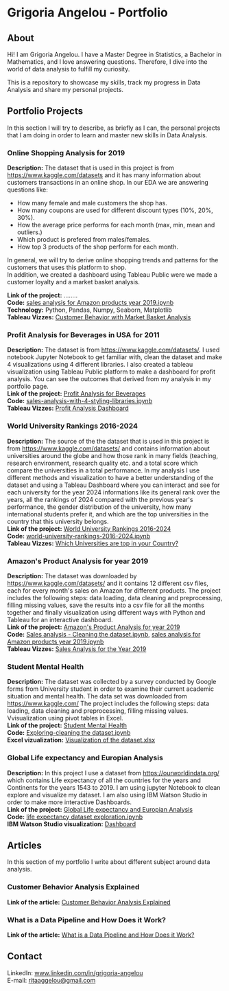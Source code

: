# Grigoria Angelou - Portfolio

## About
Hi! I am Grigoria Angelou. I have a Master Degree in Statistics, a Bachelor in Mathematics,
and I love answering questions. Therefore, I dive into the world of data analysis to fulfill my curiosity.

This is a repository to showcase my skills, track my progress in Data Analysis and share my personal projects.

## Portfolio Projects
In this section I will try to describe, as briefly as I can, the personal projects that I am doing in order to learn and master new skills in Data Analysis.

### Online Shopping Analysis for 2019

**Description:** The dataset that is used in this project is from https://www.kaggle.com/datasets and it has many information about customers transactions in an online shop. In our EDA we are answering questions like:

* How many female and male customers the shop has.
* How many coupons are used for different discount types (10%, 20%, 30%).
* How the average price performs for each month (max, min, mean and outliers.)
* Which product is prefered from males/females.
* How top 3 products of the shop perform for each month.

In general, we will try to derive online shopping trends and patterns for the customers that uses this platform to shop.
<br>
In addition, we created a dashboard using Tableau Public were we made a customer loyalty and a market basket analysis.

**Link of the project:** ........ </br>
**Code:** [sales analysis for Amazon products year 2019.ipynb](https://github.com/GrigoriaAngelou/Online-Shopping-Analysis-for-2019/blob/8ffb99dc835bc3044f91c487fb76b3dc9177bb99/online-shopping-eda-for-beginners.ipynb) </br>
**Technology:** Python, Pandas, Numpy, Seaborn, Matplotlib </br>
**Tableau Vizzes:** [Customer Behavior with Market Basket Analysis](https://public.tableau.com/views/CustomerBehaviorAnalysis_17162956112340/Dashboard1?:language=en-US&:sid=&:display_count=n&:origin=viz_share_link)

### Profit Analysis for Beverages in USA for 2011

**Description:** The dataset is from https://www.kaggle.com/datasets/. I used notebook Jupyter Notebook to get familiar with, clean the dataset and make 4 visualizations using 4 different libraries. I also created a tableau visualization using Tableau Public platform to make a dashboard for profit analysis. You can see the outcomes that derived from my analysis in my portfolio page.<br>
**Link of the project:** [Profit Analysis for Beverages](https://grigoriaangelou.github.io/Profit-Analysis-for-Beverages-2011/) <br>
**Code:** [sales-analysis-with-4-styling-libraries.ipynb](https://github.com/GrigoriaAngelou/Profit-Analysis-for-Beverages-2011/blob/f6f755c146549de223426b2f251eb2e87406f160/sales-analysis-with-4-styling-libraries.ipynb) <br>
**Tableau Vizzes:** [Profit Analysis Dashboard](https://public.tableau.com/views/SalesDashboard_17092947330790/Dashboard1?:language=en-US&:sid=&:display_count=n&:origin=viz_share_link)

### World University Rankings 2016-2024

**Description:** The source of the the dataset that is used in this project is from https://www.kaggle.com/datasets/ and contains information about universities around the globe and how those rank in many fields (teaching, research environment, research quality etc. and a total score which compare the universities in a total performance. In my analysis I use different methods and visualization to have a better understanding of the dataset and using a Tableau Dashboard where you can interact and see for each university for the year 2024 informations like its general rank over the years, all the rankings of 2024 compared with the previous year's performance, the gender distribution of the university, how many international students prefer it, and which are the top universities in the country that this university belongs. <br>
**Link of the project:** [World University Rankings 2016-2024](https://grigoriaangelou.github.io/World-University-Rankings-2016-2024/) <br>
**Code:** [world-university-rankings-2016-2024.ipynb](https://github.com/GrigoriaAngelou/World-University-Rankings-2016-2024/blob/c1639e242181bed7933dcb77992fc163d00a3c5d/world-university-rankings-2016-2024.ipynb) <br>
**Tableau Vizzes:** [Which Universities are top in your Country?](https://public.tableau.com/views/WorldUniversityRank2016-2024/Dashboard2?:language=en-US&:sid=&:display_count=n&:origin=viz_share_link)

### Amazon's Product Analysis for year 2019

**Description:** The dataset was downloaded by https://www.kaggle.com/datasets/ and it contains 12 different csv files, each for every month's sales on Amazon for different products. The project includes the following steps: data loading, data cleaning and preprocessing, filling missing values, save the results into a csv file for all the months together and finally visualization using different ways with Python and Tableau for an interactive dashboard. <br>
**Link of the project:** [Amazon's Product Analysis for year 2019](https://grigoriaangelou.github.io/Sales-Analysis-Amazon-Products-year-2019/) <br>
**Code:** [Sales analysis - Cleaning the dataset.ipynb](https://github.com/GrigoriaAngelou/Sales-Analysis-Amazon-Products-year-2019/blob/main/Sales%20analysis%20-%20Cleaning%20the%20dataset.ipynb), [sales analysis for Amazon products year 2019.ipynb](https://github.com/GrigoriaAngelou/Sales-Analysis-Amazon-Products-year-2019/blob/main/sales%20analysis%20for%20Amazon%20products%20year%202019.ipynb) <br>
**Tableau Vizzes:** [Sales Analysis for the Year 2019](https://public.tableau.com/views/SalesAnalysisfromAmazoninYear2019/Dashboard1?:language=en-US&:display_count=n&:origin=viz_share_link)

### Student Mental Health

**Description:** The dataset was collected by a survey conducted by Google forms from University student in order to examine their current academic situation and mental health. The data set was downloaded from https://www.kaggle.com/  The project includes the following steps: data loading, data cleaning and preprocessing, filling missing values. Vvisualization using pivot tables in Excel. <br>
**Link of the project:** [Student Mental Health](https://grigoriaangelou.github.io/student-mental-health/) <br>
**Code:** [Exploring-cleaning the dataset.ipynb](https://github.com/GrigoriaAngelou/student-mental-health/blob/main/Exploring-cleaning%20the%20dataset.ipynb) <br>
**Excel vizualization:** [Visualization of the dataset.xlsx](https://github.com/GrigoriaAngelou/student-mental-health/blob/main/Visualization%20of%20the%20dataset.xlsx)

### Global Life expectancy and Europian Analysis

**Description:** In this project I use a dataset from https://ourworldindata.org/ which contains Life expectancy of all the countries for the years and Continents for the years 1543 to 2019. I am using jupyter Notebook to clean explore and visualize my dataset. I am also using IBM Watson Studio in order to make more interactive Dashboards. <br>
**Link of the project:** [Global Life expectancy and Europian Analysis](https://grigoriaangelou.github.io/Global-and-Europian-Analysis-for-Life-expectancy/) <br>
**Code:** [life expectancy dataset exploration.ipynb](https://github.com/GrigoriaAngelou/Global-and-Europian-Analysis-for-Life-expectancy/blob/main/life%20expectancy%20dataset%20exploration.ipynb) <br>
**IBM Watson Studio visualization:** [Dashboard](https://eu-de.dataplatform.cloud.ibm.com/dashboards/e3e012c6-b7ca-47e9-960f-8f2d00174e19/view/6035a5640cb923f14dd4f2e407902c017d32705ee3bb840584d67b490f332097f06e1393c87d4b538c160d67f0bd430898)

## Articles
In this section of my portfolio I write about different subject around data analysis.

### Customer Behavior Analysis Explained
**Link of the article:** [Customer Behavior Analysis Explained](https://grigoriaangelou.github.io/Customer-Behavior-Analysis/)

### What is a Data Pipeline and How Does it Work? 
**Link of the article:** [What is a Data Pipeline and How Does it Work?](https://grigoriaangelou.github.io/What-is-Data-Pipelines/)

## Contact
LinkedIn: www.linkedin.com/in/grigoria-angelou <br>
E-mail: ritaaggelou@gmail.com
